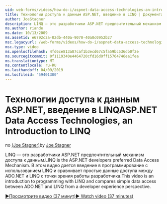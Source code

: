 ```yaml
---
uid: web-forms/videos/how-do-i/aspnet-data-access-technologies-an-introduction-to-linq
title: Технологии доступа к данным ASP.NET, введение в LINQ | Документация Майкрософт
author: JoeStagner
description: LINQ — это разработчики ASP.NET предпочтительный механизм доступа к данным. В этом видео дается введение в программирование с использованием LINQ и сравнивает betwee доступа простых данных...
ms.author: riande
ms.date: 10/13/2009
ms.assetid: e6792c2a-02db-440a-9070-40a0c0952b27
msc.legacyurl: /web-forms/videos/how-do-i/aspnet-data-access-technologies-an-introduction-to-linq
msc.type: video
ms.openlocfilehash: 4fd6ce813a87caf1b3ecd67c5fa59bc536db0f2e
ms.sourcegitcommit: 0f1119340e4464720cfd16d0ff15764746ea1fea
ms.translationtype: MT
ms.contentlocale: ru-RU
ms.lasthandoff: 04/09/2019
ms.locfileid: "59401300"
---
```

# <a name="aspnet-data-access-technologies-an-introduction-to-linq"></a><span data-ttu-id="53f1f-104">Технологии доступа к данным ASP.NET, введение в LINQ</span><span class="sxs-lookup"><span data-stu-id="53f1f-104">ASP.NET Data Access Technologies, an Introduction to LINQ</span></span>

<span data-ttu-id="53f1f-105">по [(Joe Stagner)](https://github.com/JoeStagner)</span><span class="sxs-lookup"><span data-stu-id="53f1f-105">by [Joe Stagner](https://github.com/JoeStagner)</span></span>

<span data-ttu-id="53f1f-106">LINQ — это разработчики ASP.NET предпочтительный механизм доступа к данным.</span><span class="sxs-lookup"><span data-stu-id="53f1f-106">LINQ is the ASP.NET developers preferred Data Access Mechanism.</span></span> <span data-ttu-id="53f1f-107">В этом видео дается введение в программирование с использованием LINQ и сравнивает простые данные доступа между ADO.NET и LINQ с точки зрения работы разработчика.</span><span class="sxs-lookup"><span data-stu-id="53f1f-107">This video is an introduction to programming with LINQ and compares simple data access between ADO.NET and LINQ from a developer experience perspective.</span></span>

[<span data-ttu-id="53f1f-108">&#9654;Просмотрите видео (37 минут)</span><span class="sxs-lookup"><span data-stu-id="53f1f-108">&#9654; Watch video (37 minutes)</span></span>](https://channel9.msdn.com/Blogs/ASP-NET-Site-Videos/aspnet-data-access-technologies-an-introduction-to-linq)
